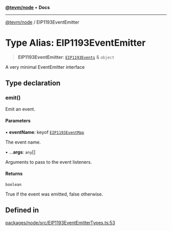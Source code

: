 [**@tevm/node**](../README.md) • **Docs**

***

[@tevm/node](../globals.md) / EIP1193EventEmitter

# Type Alias: EIP1193EventEmitter

> **EIP1193EventEmitter**: [`EIP1193Events`](EIP1193Events.md) & `object`

A very minimal EventEmitter interface

## Type declaration

### emit()

Emit an event.

#### Parameters

• **eventName**: keyof [`EIP1193EventMap`](EIP1193EventMap.md)

The event name.

• ...**args**: `any`[]

Arguments to pass to the event listeners.

#### Returns

`boolean`

True if the event was emitted, false otherwise.

## Defined in

[packages/node/src/EIP1193EventEmitterTypes.ts:53](https://github.com/qbzzt/tevm-monorepo/blob/main/packages/node/src/EIP1193EventEmitterTypes.ts#L53)
